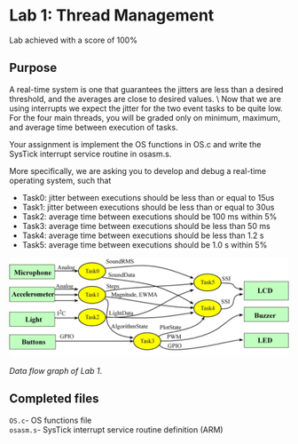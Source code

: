 # Lab 1: Thread Management

Lab achieved with a score of 100%

## Purpose

A real-time system is one that guarantees the jitters are less than a desired threshold, and the averages are close to desired values. \ 
Now that we are using interrupts we expect the jitter for the two event tasks to be quite low. For the four main threads, you will be graded only on minimum, maximum, and average time between execution of tasks. 

Your assignment is implement the OS functions in OS.c and write the SysTick interrupt service routine in osasm.s.

More specifically, we are asking you to develop and debug a real-time operating system, such that
- Task0: jitter between executions should be less than or equal to 15us
- Task1: jitter between executions should be less than or equal to 30us
- Task2: average time between executions should be 100 ms within 5%
- Task3: average time between executions should be less than 50 ms
- Task4: average time between executions should be less than 1.2 s
- Task5: average time between executions should be 1.0 s within 5%

![diagram](Lab_dataFlow.jpg)

*Data flow graph of Lab 1*.

## Completed files

`OS.c`- OS functions file \
`osasm.s`- SysTick interrupt service routine definition (ARM)
